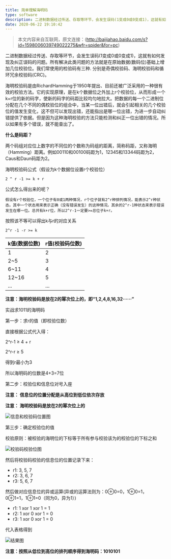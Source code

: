 ```yaml
---
title: 简单理解海明码
type: software
description: 二进制数据经过传送、存取等环节，会发生误码(1变成0或0变成1)，这就有如何发现及纠正误码的问题
date: 2020-06-22 19:10:42
---
```


> 本文内容来自互联网，原文连接：(http://baijiahao.baidu.com/s?id=1598006039749022275&wfr=spider&for=pc)


二进制数据经过传送、存取等环节，会发生误码(1变成0或0变成1)，这就有如何发现及纠正误码的问题。所有解决此类问题的方法就是在原始数据(数码位)基础上增加几位校验位。我们常使用的检验码有三种. 分别是奇偶校验码、海明校验码和循环冗余校验码(CRC)。

海明校验码是由RichardHamming于1950年提出、目前还被广泛采用的一种很有效的校验方法。它的实现原理，是在k个数据位之外加上r个校验位，从而形成一个k+r位的新的码字，使新的码字的码距比较均匀地拉大。把数据的每一个二进制位分配在几个不同的偶校验位的组合中，当某一位出错后，就会引起相关的几个校验位的值发生变化，这不但可以发现出错，还能指出是哪一位出错，为进一步自动纠错提供了依据。但是因为这种海明校验的方法只能检测和纠正一位出错的情况。所以如果有多个错误，就不能查出了。

**什么是码距？**

两个码组对应位上数字的不同位的个数称为码组的距离，简称码距，又称海明（Hamming）距离。例如00110和00100码距为1，12345和13344码距为2，Caus和Daun码距为2。

海明校验码公式（假设为k个数据位设置r个校验位）

    2 ^ r -1 >= k + r

公式怎么得出来的呢？

    假设有r个校验位，一个位子有0或1两种情况，r个位子就有2^r种排列情况，能表示2^r种状态。其中一个状态用来表示正确（没有错误发生）的这种情况。其余的2^r-1种状态来表示错误发生在哪一位。总共有k+r位，所以2^r-1一定要>=总位子k+r。

按照该不等可以得出k与r的对应关系

    2^r -1 -r >= k

| k值(数据位数) | r值(校验码位数) |
|-----|------|
|1|2|
|2~5|3|
|6~11|4|
|12~16|5|
|...|...|

**注意：海明校验码是放在2的幂次位上的，即“1,2,4,8,16,32······”**

实战求1011的海明码

第一步：求r的值（即校验位数）

直接根据公式代入得：

2^r-1 ≥ 4 + r

2^r-r ≥ 5

得到r最小为3

所以海明码的位数是4+3=7位

第二步：校验位和信息位对号入座

**注意： 信息位的位置分配是从高位到低位依次存放**

**注意： 海明校验码是放在2的幂次位上的**

![信息和校验码位置图](/images/haiming_1.png)

第三步：确定校验位的值

校验原则：被校验的海明位的下标等于所有参与校验该为的校验位的下标之和

![校验码校验位图](/images/haiming_2.png)

然后将校验码校验的信息位的位置记录下来：

* r1: 3, 5, 7
* r2: 3, 6, 7
* r3: 5, 6, 7

然后做对应信息位的异或运算(异或的运算法则为：0⊕0=0，1⊕0=1，0⊕1=1，1⊕1=0（同为0，异为1）)

* r1: 1 xor 1 xor 1 = 1
* r2: 1 xor 0 xor 1 = 0
* r3: 1 xor 0 xor 1 = 0

代入表格得到

![结果图](/images/haiming_3.png)

**注意：按照从低位到高位的排列顺序得到海明码：1010101**


